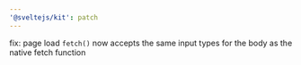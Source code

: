 ```yaml
---
'@sveltejs/kit': patch
---
```


fix: page load `fetch()` now accepts the same input types for the body as the native fetch function
